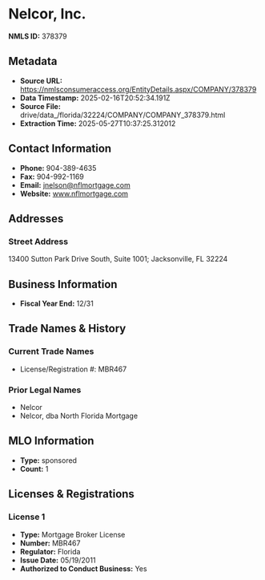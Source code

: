 # Nelcor, Inc.

**NMLS ID:** 378379

## Metadata
- **Source URL:** https://nmlsconsumeraccess.org/EntityDetails.aspx/COMPANY/378379
- **Data Timestamp:** 2025-02-16T20:52:34.191Z
- **Source File:** drive/data_/florida/32224/COMPANY/COMPANY_378379.html
- **Extraction Time:** 2025-05-27T10:37:25.312012

## Contact Information
- **Phone:** 904-389-4635
- **Fax:** 904-992-1169
- **Email:** jnelson@nflmortgage.com
- **Website:** www.nflmortgage.com

## Addresses
### Street Address
13400 Sutton Park Drive South, Suite 1001; Jacksonville, FL 32224

## Business Information
- **Fiscal Year End:** 12/31

## Trade Names & History
### Current Trade Names
- License/Registration #: MBR467

### Prior Legal Names
- Nelcor
- Nelcor, dba North Florida Mortgage

## MLO Information
- **Type:** sponsored
- **Count:** 1

## Licenses & Registrations

### License 1
- **Type:** Mortgage Broker License
- **Number:** MBR467
- **Regulator:** Florida
- **Issue Date:** 05/19/2011
- **Authorized to Conduct Business:** Yes
